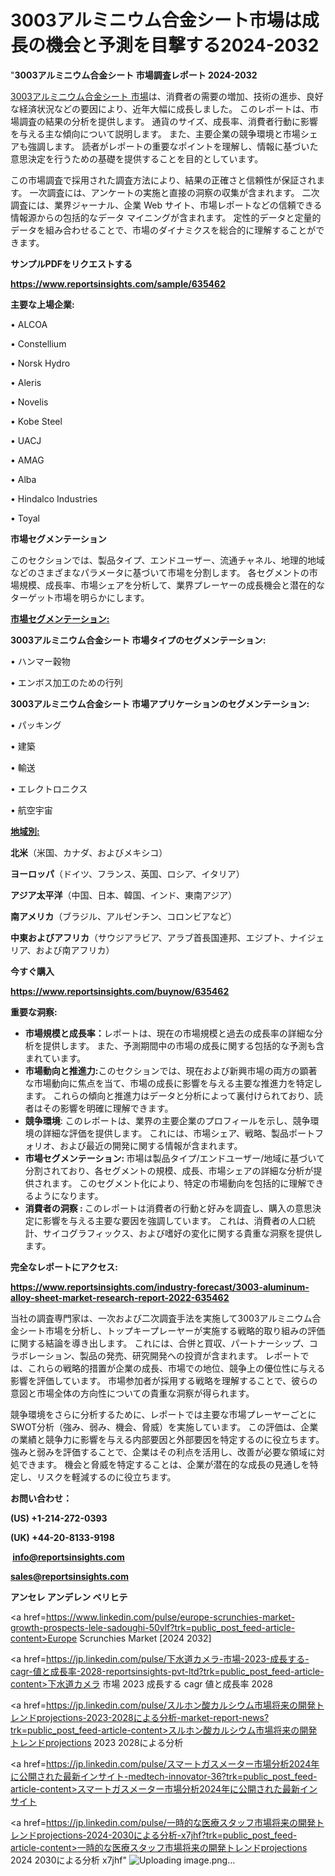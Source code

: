 # 3003アルミニウム合金シート市場は成長の機会と予測を目撃する2024-2032

"<strong>3003アルミニウム合金シート 市場調査レポート 2024-2032</strong>

<a href=https://www.reportsinsights.com/sample/635462>3003アルミニウム合金シート 市場</a>は、消費者の需要の増加、技術の進歩、良好な経済状況などの要因により、近年大幅に成長しました。 このレポートは、市場調査の結果の分析を提供します。 通貨のサイズ、成長率、消費者行動に影響を与える主な傾向について説明します。 また、主要企業の競争環境と市場シェアも強調します。 読者がレポートの重要なポイントを理解し、情報に基づいた意思決定を行うための基礎を提供することを目的としています。

この市場調査で採用された調査方法により、結果の正確さと信頼性が保証されます。 一次調査には、アンケートの実施と直接の洞察の収集が含まれます。 二次調査には、業界ジャーナル、企業 Web サイト、市場レポートなどの信頼できる情報源からの包括的なデータ マイニングが含まれます。 定性的データと定量的データを組み合わせることで、市場のダイナミクスを総合的に理解することができます。

<strong><b>サンプルPDFをリクエストする</b></strong>

<a href=https://www.reportsinsights.com/sample/635462><strong><u>https://www.reportsinsights.com/sample/635462</u></strong></a>

<strong>主要な上場企業:</strong>

• ALCOA 

• Constellium 

• Norsk Hydro 

• Aleris 

• Novelis 

• Kobe Steel 

• UACJ 

• AMAG 

• Alba 

• Hindalco Industries 

• Toyal

<strong>市場セグメンテーション</strong>

このセクションでは、製品タイプ、エンドユーザー、流通チャネル、地理的地域などのさまざまなパラメータに基づいて市場を分割します。 各セグメントの市場規模、成長率、市場シェアを分析して、業界プレーヤーの成長機会と潜在的なターゲット市場を明らかにします。

<strong><u>市場セグメンテーション</u></strong><strong><u>:</u></strong>

<strong>3003アルミニウム合金シート 市場タイプのセグメンテーション:</strong>

• ハンマー穀物

• エンボス加工のための行列

<strong>3003アルミニウム合金シート 市場アプリケーションのセグメンテーション:</strong>

• パッキング

• 建築

• 輸送

• エレクトロニクス

• 航空宇宙

<strong><u>地域別</u></strong><strong><u>:</u></strong>

<strong>北米</strong>（米国、カナダ、およびメキシコ）

<strong>ヨーロッパ</strong>（ドイツ、フランス、英国、ロシア、イタリア）

<strong>アジア太平洋</strong>（中国、日本、韓国、インド、東南アジア）

<strong>南アメリカ</strong>（ブラジル、アルゼンチン、コロンビアなど）

<strong>中東およびアフリカ</strong>（サウジアラビア、アラブ首長国連邦、エジプト、ナイジェリア、および南アフリカ）

<strong>今すぐ購入</strong>

<a href=https://www.reportsinsights.com/buynow/635462><strong><u>https://www.reportsinsights.com/buynow/635462</u></strong></a>

<strong>重要な洞察:</strong>
<ul>
  <li><strong>市場規模と成長率：</strong>レポートは、現在の市場規模と過去の成長率の詳細な分析を提供します。 また、予測期間中の市場の成長に関する包括的な予測も含まれています。</li>
  <li><strong>市場動向と推進力:</strong>このセクションでは、現在および新興市場の両方の顕著な市場動向に焦点を当て、市場の成長に影響を与える主要な推進力を特定します。 これらの傾向と推進力はデータと分析によって裏付けられており、読者はその影響を明確に理解できます。</li>
  <li><strong>競争環境</strong>: このレポートは、業界の主要企業のプロフィールを示し、競争環境の詳細な評価を提供します。 これには、市場シェア、戦略、製品ポートフォリオ、および最近の開発に関する情報が含まれます。</li>
  <li><strong>市場セグメンテーション: </strong>市場は製品タイプ/エンドユーザー/地域に基づいて分割されており、各セグメントの規模、成長、市場シェアの詳細な分析が提供されます。 このセグメント化により、特定の市場動向を包括的に理解できるようになります。</li>
  <li><strong>消費者の洞察 : </strong>このレポートは消費者の行動と好みを調査し、購入の意思決定に影響を与える主要な要因を強調しています。 これは、消費者の人口統計、サイコグラフィックス、および嗜好の変化に関する貴重な洞察を提供します。</li>
</ul>
<strong>完全なレポートにアクセス:</strong>

<a href=https://www.reportsinsights.com/industry-forecast/3003-aluminum-alloy-sheet-market-research-report-2022-635462><strong><u><b>https://www.reportsinsights.com/industry-forecast/3003-aluminum-alloy-sheet-market-research-report-2022-635462</b></u></strong></a>

当社の調査専門家は、一次および二次調査手法を実施して3003アルミニウム合金シート市場を分析し、トップキープレーヤーが実施する戦略的取り組みの評価に関する結論を導き出します。 これには、合併と買収、パートナーシップ、コラボレーション、製品の発売、研究開発への投資が含まれます。 レポートでは、これらの戦略的措置が企業の成長、市場での地位、競争上の優位性に与える影響を評価しています。 市場参加者が採用する戦略を理解することで、彼らの意図と市場全体の方向性についての貴重な洞察が得られます。

競争環境をさらに分析するために、レポートでは主要な市場プレーヤーごとにSWOT分析（強み、弱み、機会、脅威）を実施しています。 この評価は、企業の業績と競争力に影響を与える内部要因と外部要因を特定するのに役立ちます。 強みと弱みを評価することで、企業はその利点を活用し、改善が必要な領域に対処できます。 機会と脅威を特定することは、企業が潜在的な成長の見通しを特定し、リスクを軽減するのに役立ちます。

<strong>お問い合わせ：</strong>

<strong>(US) +1-214-272-0393</strong>

<strong>(UK) +44-20-8133-9198</strong>

<strong> </strong><a href=info@reportsinsights.com><strong><u>info@reportsinsights.com</u></strong></a>

<a href=sales@reportsinsights.com><strong><u>sales@reportsinsights.com</u></strong></a>

<strong>アンセレ アンデレン ベリヒテ</strong>

<a href=https://www.linkedin.com/pulse/europe-scrunchies-market-growth-prospects-lele-sadoughi-50vlf?trk=public_post_feed-article-content>Europe Scrunchies Market [2024 2032]</a>

<a href=https://jp.linkedin.com/pulse/下水道カメラ-市場-2023-成長する-cagr-値と成長率-2028-reportsinsights-pvt-ltd?trk=public_post_feed-article-content>下水道カメラ 市場 2023 成長する cagr 値と成長率 2028</a>

<a href=https://jp.linkedin.com/pulse/スルホン酸カルシウム市場将来の開発トレンドprojections-2023-2028による分析-market-report-news?trk=public_post_feed-article-content>スルホン酸カルシウム市場将来の開発トレンドprojections 2023 2028による分析</a>

<a href=https://jp.linkedin.com/pulse/スマートガスメーター市場分析2024年に公開された最新インサイト-medtech-innovator-36?trk=public_post_feed-article-content>スマートガスメーター市場分析2024年に公開された最新インサイト</a>

<a href=https://jp.linkedin.com/pulse/一時的な医療スタッフ市場将来の開発トレンドprojections-2024-2030による分析-x7jhf?trk=public_post_feed-article-content>一時的な医療スタッフ市場将来の開発トレンドprojections 2024 2030による分析 x7jhf</a>"
![Uploading image.png…]()
